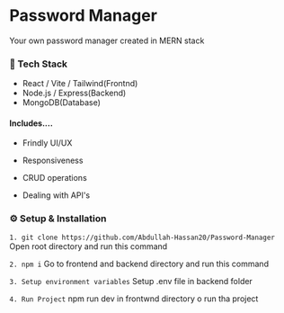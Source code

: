 # Password Manager

Your own password manager created in MERN stack

### 🔧 Tech Stack

- React / Vite / Tailwind(Frontnd)
- Node.js / Express(Backend)
- MongoDB(Database)



#### Includes....

- Frindly UI/UX

- Responsiveness

- CRUD operations

- Dealing with API's


### ⚙️ Setup & Installation

`1. git clone https://github.com/Abdullah-Hassan20/Password-Manager`
Open root directory and run this command

`2. npm i`
Go to frontend and backend directory and run this command

`3. Setup environment variables`
Setup .env file in backend folder

`4. Run Project`
npm run dev in frontwnd directory o run tha project


